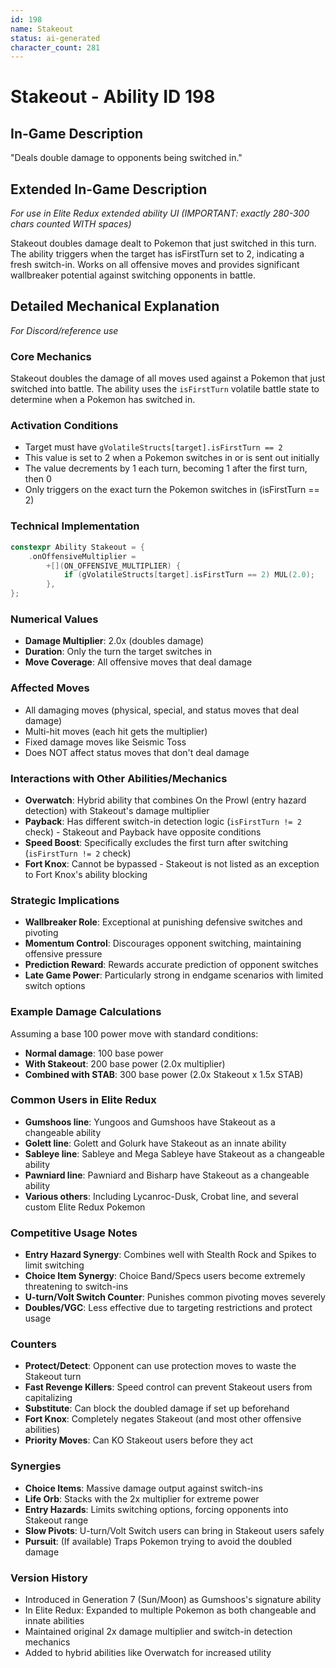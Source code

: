 ```yaml
---
id: 198
name: Stakeout
status: ai-generated
character_count: 281
---
```


# Stakeout - Ability ID 198

## In-Game Description
"Deals double damage to opponents being switched in."

## Extended In-Game Description
*For use in Elite Redux extended ability UI (IMPORTANT: exactly 280-300 chars counted WITH spaces)*

Stakeout doubles damage dealt to Pokemon that just switched in this turn. The ability triggers when the target has isFirstTurn set to 2, indicating a fresh switch-in. Works on all offensive moves and provides significant wallbreaker potential against switching opponents in battle.

## Detailed Mechanical Explanation
*For Discord/reference use*

### Core Mechanics
Stakeout doubles the damage of all moves used against a Pokemon that just switched into battle. The ability uses the `isFirstTurn` volatile battle state to determine when a Pokemon has switched in.

### Activation Conditions
- Target must have `gVolatileStructs[target].isFirstTurn == 2`
- This value is set to 2 when a Pokemon switches in or is sent out initially
- The value decrements by 1 each turn, becoming 1 after the first turn, then 0
- Only triggers on the exact turn the Pokemon switches in (isFirstTurn == 2)

### Technical Implementation
```cpp
constexpr Ability Stakeout = {
    .onOffensiveMultiplier =
        +[](ON_OFFENSIVE_MULTIPLIER) {
            if (gVolatileStructs[target].isFirstTurn == 2) MUL(2.0);
        },
};
```

### Numerical Values
- **Damage Multiplier**: 2.0x (doubles damage)
- **Duration**: Only the turn the target switches in
- **Move Coverage**: All offensive moves that deal damage

### Affected Moves
- All damaging moves (physical, special, and status moves that deal damage)
- Multi-hit moves (each hit gets the multiplier)
- Fixed damage moves like Seismic Toss
- Does NOT affect status moves that don't deal damage

### Interactions with Other Abilities/Mechanics
- **Overwatch**: Hybrid ability that combines On the Prowl (entry hazard detection) with Stakeout's damage multiplier
- **Payback**: Has different switch-in detection logic (`isFirstTurn != 2` check) - Stakeout and Payback have opposite conditions
- **Speed Boost**: Specifically excludes the first turn after switching (`isFirstTurn != 2` check)
- **Fort Knox**: Cannot be bypassed - Stakeout is not listed as an exception to Fort Knox's ability blocking

### Strategic Implications
- **Wallbreaker Role**: Exceptional at punishing defensive switches and pivoting
- **Momentum Control**: Discourages opponent switching, maintaining offensive pressure
- **Prediction Reward**: Rewards accurate prediction of opponent switches
- **Late Game Power**: Particularly strong in endgame scenarios with limited switch options

### Example Damage Calculations
Assuming a base 100 power move with standard conditions:
- **Normal damage**: 100 base power
- **With Stakeout**: 200 base power (2.0x multiplier)
- **Combined with STAB**: 300 base power (2.0x Stakeout x 1.5x STAB)

### Common Users in Elite Redux
- **Gumshoos line**: Yungoos and Gumshoos have Stakeout as a changeable ability
- **Golett line**: Golett and Golurk have Stakeout as an innate ability
- **Sableye line**: Sableye and Mega Sableye have Stakeout as a changeable ability
- **Pawniard line**: Pawniard and Bisharp have Stakeout as a changeable ability
- **Various others**: Including Lycanroc-Dusk, Crobat line, and several custom Elite Redux Pokemon

### Competitive Usage Notes
- **Entry Hazard Synergy**: Combines well with Stealth Rock and Spikes to limit switching
- **Choice Item Synergy**: Choice Band/Specs users become extremely threatening to switch-ins
- **U-turn/Volt Switch Counter**: Punishes common pivoting moves severely
- **Doubles/VGC**: Less effective due to targeting restrictions and protect usage

### Counters
- **Protect/Detect**: Opponent can use protection moves to waste the Stakeout turn
- **Fast Revenge Killers**: Speed control can prevent Stakeout users from capitalizing
- **Substitute**: Can block the doubled damage if set up beforehand
- **Fort Knox**: Completely negates Stakeout (and most other offensive abilities)
- **Priority Moves**: Can KO Stakeout users before they act

### Synergies
- **Choice Items**: Massive damage output against switch-ins
- **Life Orb**: Stacks with the 2x multiplier for extreme power
- **Entry Hazards**: Limits switching options, forcing opponents into Stakeout range
- **Slow Pivots**: U-turn/Volt Switch users can bring in Stakeout users safely
- **Pursuit**: (If available) Traps Pokemon trying to avoid the doubled damage

### Version History
- Introduced in Generation 7 (Sun/Moon) as Gumshoos's signature ability
- In Elite Redux: Expanded to multiple Pokemon as both changeable and innate abilities
- Maintained original 2x damage multiplier and switch-in detection mechanics
- Added to hybrid abilities like Overwatch for increased utility